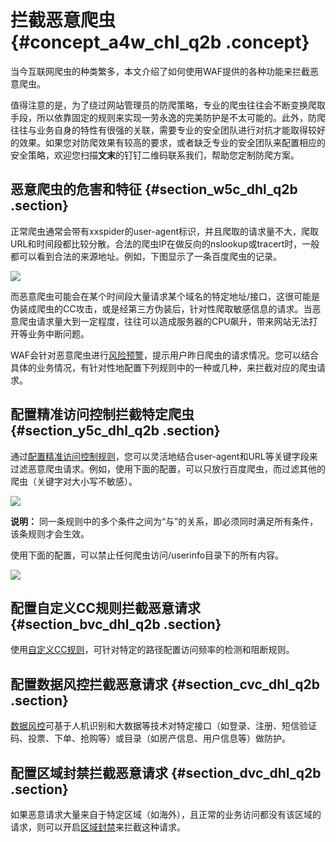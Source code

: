 # 拦截恶意爬虫 {#concept_a4w_chl_q2b .concept}

当今互联网爬虫的种类繁多，本文介绍了如何使用WAF提供的各种功能来拦截恶意爬虫。

值得注意的是，为了绕过网站管理员的防爬策略，专业的爬虫往往会不断变换爬取手段，所以依靠固定的规则来实现一劳永逸的完美防护是不太可能的。此外，防爬往往与业务自身的特性有很强的关联，需要专业的安全团队进行对抗才能取得较好的效果。如果您对防爬效果有较高的要求，或者缺乏专业的安全团队来配置相应的安全策略，欢迎您扫描**文末**的钉钉二维码联系我们，帮助您定制防爬方案。

## 恶意爬虫的危害和特征 {#section_w5c_dhl_q2b .section}

正常爬虫通常会带有xxspider的user-agent标识，并且爬取的请求量不大，爬取URL和时间段都比较分散。合法的爬虫IP在做反向的nslookup或tracert时，一般都可以看到合法的来源地址。例如，下图显示了一条百度爬虫的记录。

![](http://static-aliyun-doc.oss-cn-hangzhou.aliyuncs.com/assets/img/15615/15331812888008_zh-CN.png)

而恶意爬虫可能会在某个时间段大量请求某个域名的特定地址/接口，这很可能是伪装成爬虫的CC攻击，或是经第三方伪装后，针对性爬取敏感信息的请求。当恶意爬虫请求量大到一定程度，往往可以造成服务器的CPU飙升，带来网站无法打开等业务中断问题。

WAF会针对恶意爬虫进行[风险预警](../../../../intl.zh-CN/用户指南/防护统计/风险预警报表.md#)，提示用户昨日爬虫的请求情况。您可以结合具体的业务情况，有针对性地配置下列规则中的一种或几种，来拦截对应的爬虫请求。

## 配置精准访问控制拦截特定爬虫 {#section_y5c_dhl_q2b .section}

通过[配置精准访问控制规则](../../../../intl.zh-CN/用户指南/防护配置/精准访问控制.md#)，您可以灵活地结合user-agent和URL等关键字段来过滤恶意爬虫请求。例如，使用下面的配置，可以只放行百度爬虫，而过滤其他的爬虫（关键字对大小写不敏感）。

![](http://static-aliyun-doc.oss-cn-hangzhou.aliyuncs.com/assets/img/15615/15331812888009_zh-CN.png)

**说明：** 同一条规则中的多个条件之间为“与”的关系，即必须同时满足所有条件，该条规则才会生效。

使用下面的配置，可以禁止任何爬虫访问/userinfo目录下的所有内容。

![](http://static-aliyun-doc.oss-cn-hangzhou.aliyuncs.com/assets/img/15615/15331812888010_zh-CN.png)

## 配置自定义CC规则拦截恶意请求 {#section_bvc_dhl_q2b .section}

使用[自定义CC规则](../../../../intl.zh-CN/用户指南/防护配置/自定义CC防护.md#)，可针对特定的路径配置访问频率的检测和阻断规则。

## 配置数据风控拦截恶意请求 {#section_cvc_dhl_q2b .section}

[数据风控](../../../../intl.zh-CN/用户指南/防护配置/数据风控.md#)可基于人机识别和大数据等技术对特定接口（如登录、注册、短信验证码、投票、下单、抢购等）或目录（如房产信息、用户信息等）做防护。

## 配置区域封禁拦截恶意请求 {#section_dvc_dhl_q2b .section}

如果恶意请求大量来自于特定区域（如海外），且正常的业务访问都没有该区域的请求，则可以开启[区域封禁](../../../../intl.zh-CN/用户指南/防护配置/封禁地区.md#)来拦截这种请求。

